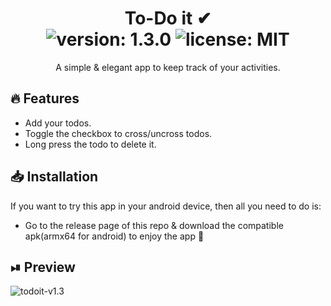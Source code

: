 <div align="center">
	<h1>To-Do it ✔<br>
	<img alt="version: 1.3.0" src="https://img.shields.io/badge/version-v1.3.0-blue">
	<img alt="license: MIT" src="https://img.shields.io/badge/license-MIT-red">
	</h1>
</div>

<p align='center'>
A simple & elegant app to keep track of your activities.
</p>

## 🔥 Features

- Add your todos.
- Toggle the checkbox to cross/uncross todos.
- Long press the todo to delete it.

## 📥 Installation

If you want to try this app in your android device, then all you need to do is:

- Go to the release page of this repo & download the compatible apk(armx64 for android) to enjoy the app 🤞

## ⏯ Preview

![todoit-v1.3](https://user-images.githubusercontent.com/46846821/95016000-ad137b80-0669-11eb-8b47-24d162e1ed8a.gif)
